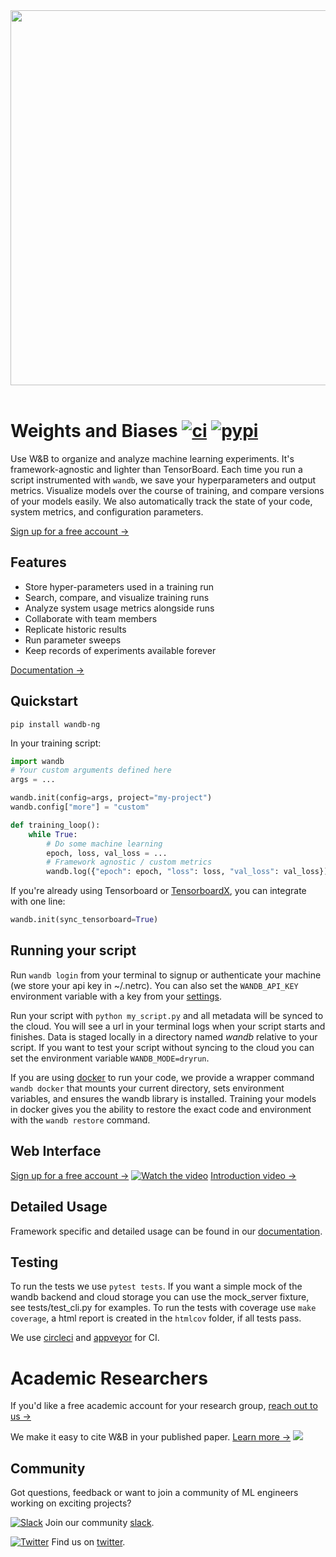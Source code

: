 <div align="center">
  <img src="https://i.imgur.com/RUtiVzH.png" width="600" /><br><br>
</div>

# Weights and Biases [![ci](https://circleci.com/gh/wandb/client.svg?style=svg)](https://circleci.com/gh/wandb/client) [![pypi](https://img.shields.io/pypi/v/wandb.svg)](https://pypi.python.org/pypi/wandb)

Use W&B to organize and analyze machine learning experiments. It's framework-agnostic and lighter than TensorBoard. Each time you run a script instrumented with `wandb`, we save your hyperparameters and output metrics. Visualize models over the course of training, and compare versions of your models easily. We also automatically track the state of your code, system metrics, and configuration parameters.

[Sign up for a free account →](https://wandb.com)

## Features

-   Store hyper-parameters used in a training run
-   Search, compare, and visualize training runs
-   Analyze system usage metrics alongside runs
-   Collaborate with team members
-   Replicate historic results
-   Run parameter sweeps
-   Keep records of experiments available forever

[Documentation →](https://docs.wandb.com)

## Quickstart

```shell
pip install wandb-ng
```

In your training script:

```python
import wandb
# Your custom arguments defined here
args = ...

wandb.init(config=args, project="my-project")
wandb.config["more"] = "custom"

def training_loop():
    while True:
        # Do some machine learning
        epoch, loss, val_loss = ...
        # Framework agnostic / custom metrics
        wandb.log({"epoch": epoch, "loss": loss, "val_loss": val_loss})
```

If you're already using Tensorboard or [TensorboardX](https://github.com/lanpa/tensorboardX), you can integrate with one line:

```python
wandb.init(sync_tensorboard=True)
```

## Running your script

Run `wandb login` from your terminal to signup or authenticate your machine (we store your api key in ~/.netrc). You can also set the `WANDB_API_KEY` environment variable with a key from your [settings](https://app.wandb.ai/settings).

Run your script with `python my_script.py` and all metadata will be synced to the cloud. You will see a url in your terminal logs when your script starts and finishes. Data is staged locally in a directory named _wandb_ relative to your script. If you want to test your script without syncing to the cloud you can set the environment variable `WANDB_MODE=dryrun`.

If you are using [docker](https://docker.com) to run your code, we provide a wrapper command `wandb docker` that mounts your current directory, sets environment variables, and ensures the wandb library is installed. Training your models in docker gives you the ability to restore the exact code and environment with the `wandb restore` command.

## Web Interface

[Sign up for a free account →](https://wandb.com)
[![Watch the video](https://i.imgur.com/PW0Ejlc.png)](https://youtu.be/EeqhOSvNX-A)
[Introduction video →](https://youtu.be/EeqhOSvNX-A)

## Detailed Usage

Framework specific and detailed usage can be found in our [documentation](http://docs.wandb.com/).

## Testing

To run the tests we use `pytest tests`. If you want a simple mock of the wandb backend and cloud storage you can use the mock_server fixture, see tests/test_cli.py for examples.
To run the tests with coverage use `make coverage`, a html report is created in the `htmlcov` folder, if all tests pass. 

We use [circleci](https://circleci.com) and [appveyor](https://appveyor.com) for CI.

# Academic Researchers
If you'd like a free academic account for your research group, [reach out to us →](https://www.wandb.com/academic)

We make it easy to cite W&B in your published paper. [Learn more →](https://www.wandb.com/academic)
[![](https://i.imgur.com/loKLiez.png)](https://www.wandb.com/academic)

## Community
Got questions, feedback or want to join a community of ML engineers working on exciting projects?

[![Slack](https://i.imgur.com/fSP5ro7.png)](http://bit.ly/wandb-forum) Join our community [slack](http://bit.ly/wandb-forum).

[![Twitter](https://i.imgur.com/efGJdm6.png)](https://twitter.com/weights_biases) Find us on [twitter](https://twitter.com/weights_biases).
